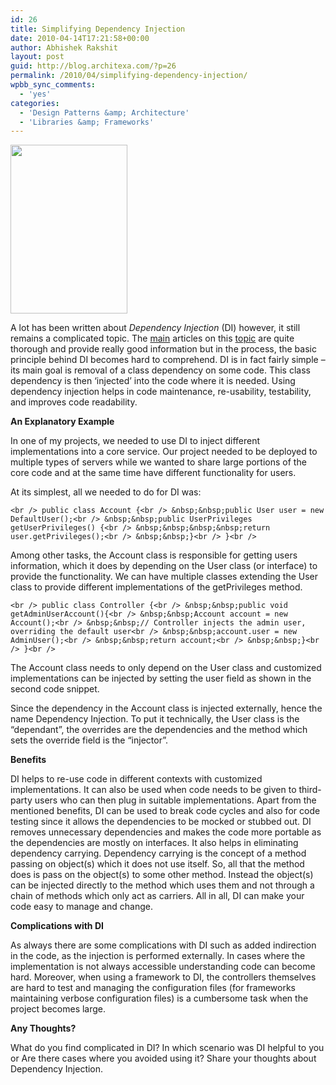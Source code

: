 ```yaml
---
id: 26
title: Simplifying Dependency Injection
date: 2010-04-14T17:21:58+00:00
author: Abhishek Rakshit
layout: post
guid: http://blog.architexa.com/?p=26
permalink: /2010/04/simplifying-dependency-injection/
wpbb_sync_comments:
  - 'yes'
categories:
  - 'Design Patterns &amp; Architecture'
  - 'Libraries &amp; Frameworks'
---
```

<!--S-ButtonZ 1.1.5 Start-->

<div style="float: left; width: 42px; padding-right: 10px; margin: 0 -52px 0 0; position: relative; left: -62px; top: 8px">
</div>

<!--S-ButtonZ 1.1.5 End-->

[<img class="size-medium wp-image-27 alignright" title="Dependency Injection" src="{{site.baseurl}}/assets/uploads/2010/04/vilcus-plug-it-in-208x300.jpg" alt="" width="187" height="270" srcset="{{site.baseurl}}/assets/uploads/2010/04/vilcus-plug-it-in-208x300.jpg 208w, {{site.baseurl}}/assets/uploads/2010/04/vilcus-plug-it-in.jpg 533w" sizes="(max-width: 187px) 100vw, 187px" />]({{site.baseurl}}/assets/uploads/2010/04/vilcus-plug-it-in.jpg)
  
A lot has been written about _Dependency Injection_ (DI) however, it still remains a complicated topic. The [main](http://martinfowler.com/articles/injection.html) articles on this [topic](http://en.wikipedia.org/wiki/Dependency_injection) are quite thorough and provide really good information but in the process, the basic principle behind DI becomes hard to comprehend. DI is in fact fairly simple &#8211; its main goal is removal of a class dependency on some code. This class dependency is then &#8216;injected&#8217; into the code where it is needed. Using dependency injection helps in code maintenance, re-usability, testability, and improves code readability.

**An Explanatory Example**
  
In one of my projects, we needed to use DI to inject different implementations into a core service. Our project needed to be deployed to multiple types of servers while we wanted to share large portions of the core code and at the same time have different functionality for users.

<!--more-->


  
At its simplest, all we needed to do for DI was:

`<br />
public class Account {<br />
&nbsp;&nbsp;public User user = new DefaultUser();<br />
&nbsp;&nbsp;public UserPrivileges getUserPrivileges() {<br />
&nbsp;&nbsp;&nbsp;&nbsp;return user.getPrivileges();<br />
&nbsp;&nbsp;}<br />
}<br />
` 

Among other tasks, the Account class is responsible for getting users information, which it does by depending on the User class (or interface) to provide the functionality. We can have multiple classes extending the User class to provide different implementations of the getPrivileges method.

`<br />
public class Controller {<br />
&nbsp;&nbsp;public void getAdminUserAccount(){<br />
&nbsp;&nbsp;Account account = new Account();<br />
&nbsp;&nbsp;// Controller injects the admin user, overriding the default user<br />
&nbsp;&nbsp;account.user = new AdminUser();<br />
&nbsp;&nbsp;return account;<br />
&nbsp;&nbsp;}<br />
}<br />
` 
  
The Account class needs to only depend on the User class and customized implementations can be injected by setting the user field as shown in the second code snippet.

Since the dependency in the Account class is injected externally, hence the name Dependency Injection. To put it technically, the User class is the &#8220;dependant&#8221;, the overrides are the dependencies and the method which sets the override field is the &#8220;injector&#8221;.

**Benefits**
  
DI helps to re-use code in different contexts with customized implementations. It can also be used when code needs to be given to third-party users who can then plug in suitable implementations. Apart from the mentioned benefits, DI can be used to break code cycles and also for code testing since it allows the dependencies to be mocked or stubbed out. DI removes unnecessary dependencies and makes the code more portable as the dependencies are mostly on interfaces. It also helps in eliminating dependency carrying. Dependency carrying is the concept of a method passing on object(s) which it does not use itself. So, all that the method does is pass on the object(s) to some other method. Instead the object(s) can be injected directly to the method which uses them and not through a chain of methods which only act as carriers. All in all, DI can make your code easy to manage and change.

**Complications with DI**
  
As always there are some complications with DI such as added indirection in the code, as the injection is performed externally. In cases where the implementation is not always accessible understanding code can become hard. Moreover, when using a framework to DI, the controllers themselves are hard to test and managing the configuration files (for frameworks maintaining verbose configuration files) is a cumbersome task when the project becomes large.

**Any Thoughts?**
  
What do you find complicated in DI? In which scenario was DI helpful to you or Are there cases where you avoided using it? Share your thoughts about Dependency Injection.

<span style="font-size: 0.8em;"><em><br /> </em> </span>

<div style="clear:both;">
  &nbsp;
</div>